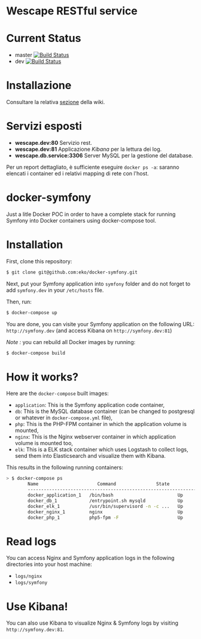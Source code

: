 Wescape RESTful service
=======================

# Current Status
* master [![Build Status](https://travis-ci.com/ilario-pierbattista/wescape-api.svg?token=894qm4cv3JJJRkA24pJY&branch=master)](https://travis-ci.com/ilario-pierbattista/wescape-api)
* dev [![Build Status](https://travis-ci.com/ilario-pierbattista/wescape-api.svg?token=894qm4cv3JJJRkA24pJY&branch=dev)](https://travis-ci.com/ilario-pierbattista/wescape-api)

# Installazione
Consultare la relativa [sezione](https://github.com/ilario-pierbattista/wescape-api/wiki/Installazione) della wiki.

# Servizi esposti
 * **wescape.dev:80** Servizio rest.
 * **wescape.dev:81** Applicazione _Kibana_ per la lettura dei log.
 * **wescape.db.service:3306** Server MySQL per la gestione del database.

Per un report dettagliato, è sufficiente eseguire `docker ps -a`: saranno elencati i container ed i relativi mapping di rete con l'host.

docker-symfony
==============

Just a litle Docker POC in order to have a complete stack for running Symfony into Docker containers using docker-compose tool.

# Installation

First, clone this repository:

```bash
$ git clone git@github.com:eko/docker-symfony.git
```

Next, put your Symfony application into `symfony` folder and do not forget to add `symfony.dev` in your `/etc/hosts` file.

Then, run:

```bash
$ docker-compose up
```

You are done, you can visite your Symfony application on the following URL: `http://symfony.dev` (and access Kibana on `http://symfony.dev:81`)

_Note :_ you can rebuild all Docker images by running:

```bash
$ docker-compose build
```

# How it works?

Here are the `docker-compose` built images:

* `application`: This is the Symfony application code container,
* `db`: This is the MySQL database container (can be changed to postgresql or whatever in `docker-compose.yml` file),
* `php`: This is the PHP-FPM container in which the application volume is mounted,
* `nginx`: This is the Nginx webserver container in which application volume is mounted too,
* `elk`: This is a ELK stack container which uses Logstash to collect logs, send them into Elasticsearch and visualize them with Kibana.

This results in the following running containers:

```bash
> $ docker-compose ps
        Name                      Command               State              Ports
        -------------------------------------------------------------------------------------------
        docker_application_1   /bin/bash                        Up
        docker_db_1            /entrypoint.sh mysqld            Up      0.0.0.0:3306->3306/tcp
        docker_elk_1           /usr/bin/supervisord -n -c ...   Up      0.0.0.0:81->80/tcp
        docker_nginx_1         nginx                            Up      443/tcp, 0.0.0.0:80->80/tcp
        docker_php_1           php5-fpm -F                      Up      9000/tcp
```

# Read logs

You can access Nginx and Symfony application logs in the following directories into your host machine:

* `logs/nginx`
* `logs/symfony`

# Use Kibana!

You can also use Kibana to visualize Nginx & Symfony logs by visiting `http://symfony.dev:81`.
